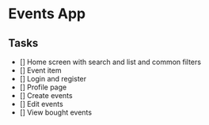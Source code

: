 # Events App

## Tasks

- [] Home screen with search and list and common filters
- [] Event item
- [] Login and register
- [] Profile page
- [] Create events
- [] Edit events
- [] View bought events
